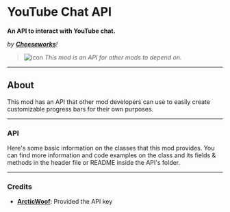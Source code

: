 # YouTube Chat API
**An API to interact with YouTube chat.**

*by* ***[Cheeseworks](user:6408873)****!*

> ![icon](frame:GJ_infoIcon_001.png?scale=0.5) <cj>*This mod is an API for other mods to depend on.*</c>

---

## About
This mod has an API that other mod developers can use to easily create customizable progress bars for their own purposes.

---

### API
Here's some basic information on the classes that this mod provides. You can find more information and code examples on the class and its fields & methods in the header file or README inside the API's folder.

---

### Credits
- **[ArcticWoof](user:7689052)**: Provided the API key
